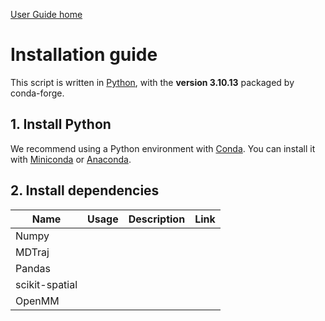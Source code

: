 [User Guide home](Manual.md)
# Installation guide

This script is written in [Python](https://www.python.org/), with the **version 3.10.13** packaged by conda-forge.

## 1. Install Python

We recommend using a Python environment with [Conda](https://docs.conda.io/projects/conda/en/stable/index.html). You can install it with [Miniconda](https://docs.conda.io/projects/miniconda/en/latest/) or [Anaconda](https://www.anaconda.com/download/).

## 2. Install dependencies

| Name   | Usage | Description | Link |
| ------ | ----- | ----------- | ---- |
| Numpy  ||||
| MDTraj ||||
| Pandas ||||
| scikit-spatial ||||
| OpenMM ||||
